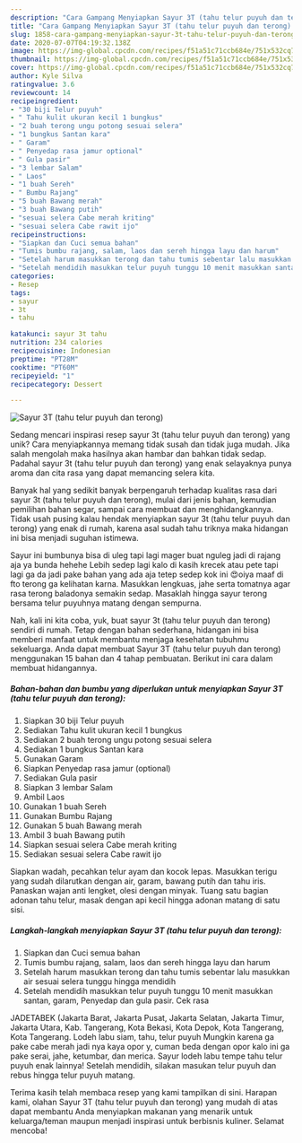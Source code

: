 ```yaml
---
description: "Cara Gampang Menyiapkan Sayur 3T (tahu telur puyuh dan terong) Anti Gagal"
title: "Cara Gampang Menyiapkan Sayur 3T (tahu telur puyuh dan terong) Anti Gagal"
slug: 1858-cara-gampang-menyiapkan-sayur-3t-tahu-telur-puyuh-dan-terong-anti-gagal
date: 2020-07-07T04:19:32.138Z
image: https://img-global.cpcdn.com/recipes/f51a51c71ccb684e/751x532cq70/sayur-3t-tahu-telur-puyuh-dan-terong-foto-resep-utama.jpg
thumbnail: https://img-global.cpcdn.com/recipes/f51a51c71ccb684e/751x532cq70/sayur-3t-tahu-telur-puyuh-dan-terong-foto-resep-utama.jpg
cover: https://img-global.cpcdn.com/recipes/f51a51c71ccb684e/751x532cq70/sayur-3t-tahu-telur-puyuh-dan-terong-foto-resep-utama.jpg
author: Kyle Silva
ratingvalue: 3.6
reviewcount: 14
recipeingredient:
- "30 biji Telur puyuh"
- " Tahu kulit ukuran kecil 1 bungkus"
- "2 buah terong ungu potong sesuai selera"
- "1 bungkus Santan kara"
- " Garam"
- " Penyedap rasa jamur optional"
- " Gula pasir"
- "3 lembar Salam"
- " Laos"
- "1 buah Sereh"
- " Bumbu Rajang"
- "5 buah Bawang merah"
- "3 buah Bawang putih"
- "sesuai selera Cabe merah kriting"
- "sesuai selera Cabe rawit ijo"
recipeinstructions:
- "Siapkan dan Cuci semua bahan"
- "Tumis bumbu rajang, salam, laos dan sereh hingga layu dan harum"
- "Setelah harum masukkan terong dan tahu tumis sebentar lalu masukkan air sesuai selera tunggu hingga mendidih"
- "Setelah mendidih masukkan telur puyuh tunggu 10 menit masukkan santan, garam, Penyedap dan gula pasir. Cek rasa"
categories:
- Resep
tags:
- sayur
- 3t
- tahu

katakunci: sayur 3t tahu 
nutrition: 234 calories
recipecuisine: Indonesian
preptime: "PT28M"
cooktime: "PT60M"
recipeyield: "1"
recipecategory: Dessert

---
```



![Sayur 3T (tahu telur puyuh dan terong)](https://img-global.cpcdn.com/recipes/f51a51c71ccb684e/751x532cq70/sayur-3t-tahu-telur-puyuh-dan-terong-foto-resep-utama.jpg)

Sedang mencari inspirasi resep sayur 3t (tahu telur puyuh dan terong) yang unik? Cara menyiapkannya memang tidak susah dan tidak juga mudah. Jika salah mengolah maka hasilnya akan hambar dan bahkan tidak sedap. Padahal sayur 3t (tahu telur puyuh dan terong) yang enak selayaknya punya aroma dan cita rasa yang dapat memancing selera kita.

Banyak hal yang sedikit banyak berpengaruh terhadap kualitas rasa dari sayur 3t (tahu telur puyuh dan terong), mulai dari jenis bahan, kemudian pemilihan bahan segar, sampai cara membuat dan menghidangkannya. Tidak usah pusing kalau hendak menyiapkan sayur 3t (tahu telur puyuh dan terong) yang enak di rumah, karena asal sudah tahu triknya maka hidangan ini bisa menjadi suguhan istimewa.

Sayur ini bumbunya bisa di uleg tapi lagi mager buat nguleg jadi di rajang aja ya bunda hehehe Lebih sedep lagi kalo di kasih krecek atau pete tapi lagi ga da jadi pake bahan yang ada aja tetep sedep kok ini 😍oiya maaf di fto terong ga kelihatan karna. Masukkan lengkuas, jahe serta tomatnya agar rasa terong baladonya semakin sedap. Masaklah hingga sayur terong bersama telur puyuhnya matang dengan sempurna.


Nah, kali ini kita coba, yuk, buat sayur 3t (tahu telur puyuh dan terong) sendiri di rumah. Tetap dengan bahan sederhana, hidangan ini bisa memberi manfaat untuk membantu menjaga kesehatan tubuhmu sekeluarga. Anda dapat membuat Sayur 3T (tahu telur puyuh dan terong) menggunakan 15 bahan dan 4 tahap pembuatan. Berikut ini cara dalam membuat hidangannya.

<!--inarticleads1-->

##### Bahan-bahan dan bumbu yang diperlukan untuk menyiapkan Sayur 3T (tahu telur puyuh dan terong):

1. Siapkan 30 biji Telur puyuh
1. Sediakan  Tahu kulit ukuran kecil 1 bungkus
1. Sediakan 2 buah terong ungu potong sesuai selera
1. Sediakan 1 bungkus Santan kara
1. Gunakan  Garam
1. Siapkan  Penyedap rasa jamur (optional)
1. Sediakan  Gula pasir
1. Siapkan 3 lembar Salam
1. Ambil  Laos
1. Gunakan 1 buah Sereh
1. Gunakan  Bumbu Rajang
1. Gunakan 5 buah Bawang merah
1. Ambil 3 buah Bawang putih
1. Siapkan sesuai selera Cabe merah kriting
1. Sediakan sesuai selera Cabe rawit ijo


Siapkan wadah, pecahkan telur ayam dan kocok lepas. Masukkan terigu yang sudah dilarutkan dengan air, garam, bawang putih dan tahu iris. Panaskan wajan anti lengket, olesi dengan minyak. Tuang satu bagian adonan tahu telur, masak dengan api kecil hingga adonan matang di satu sisi. 

<!--inarticleads2-->

##### Langkah-langkah menyiapkan Sayur 3T (tahu telur puyuh dan terong):

1. Siapkan dan Cuci semua bahan
1. Tumis bumbu rajang, salam, laos dan sereh hingga layu dan harum
1. Setelah harum masukkan terong dan tahu tumis sebentar lalu masukkan air sesuai selera tunggu hingga mendidih
1. Setelah mendidih masukkan telur puyuh tunggu 10 menit masukkan santan, garam, Penyedap dan gula pasir. Cek rasa


JADETABEK (Jakarta Barat, Jakarta Pusat, Jakarta Selatan, Jakarta Timur, Jakarta Utara, Kab. Tangerang, Kota Bekasi, Kota Depok, Kota Tangerang, Kota Tangerang. Lodeh labu siam, tahu, telur puyuh Mungkin karena ga pake cabe merah jadi nya kaya opor y, cuman beda dengan opor kalo ini ga pake serai, jahe, ketumbar, dan merica. Sayur lodeh labu tempe tahu telur puyuh enak lainnya! Setelah mendidih, silakan masukan telur puyuh dan rebus hingga telur puyuh matang. 

Terima kasih telah membaca resep yang kami tampilkan di sini. Harapan kami, olahan Sayur 3T (tahu telur puyuh dan terong) yang mudah di atas dapat membantu Anda menyiapkan makanan yang menarik untuk keluarga/teman maupun menjadi inspirasi untuk berbisnis kuliner. Selamat mencoba!
